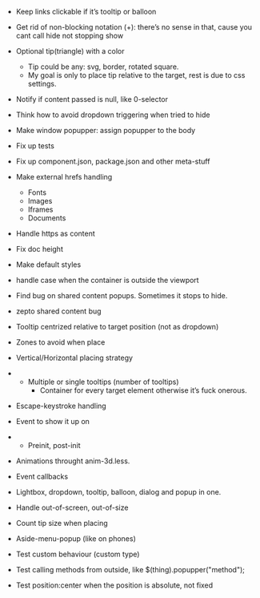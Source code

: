 * Keep links clickable if it’s tooltip or balloon

* Get rid of non-blocking notation (+): there’s no sense in that, cause you cant call hide not stopping show

* Optional tip(triangle) with a color
	* Tip could be any: svg, border, rotated square. 
	* My goal is only to place tip relative to the target, rest is due to css settings.

* Notify if content passed is null, like 0-selector

* Think how to avoid dropdown triggering when tried to hide

* Make window popupper: assign popupper to the body

* Fix up tests
* Fix up component.json, package.json and other meta-stuff

* Make external hrefs handling
	* Fonts
	* Images
	* Iframes
	* Documents

* Handle https as content

* Fix doc height

* Make default styles

* handle case when the container is outside the viewport

* Find bug on shared content popups. Sometimes it stops to hide.

* zepto shared content bug

* Tooltip centrized relative to target position (not as dropdown)

* Zones to avoid when place
* Vertical/Horizontal placing strategy
* + Multiple or single tooltips (number of tooltips)
	* Container for every target element otherwise it’s fuck onerous.
* Escape-keystroke handling
* Event to show it up on
* + Preinit, post-init
* Animations throught anim-3d.less.
* Event callbacks
* Lightbox, dropdown, tooltip, balloon, dialog and popup in one.

* Handle out-of-screen, out-of-size

* Count tip size when placing

* Aside-menu-popup (like on phones)

* Test custom behaviour (custom type)

* Test calling methods from outside, like $(thing).popupper("method");

* Test position:center when the position is absolute, not fixed
